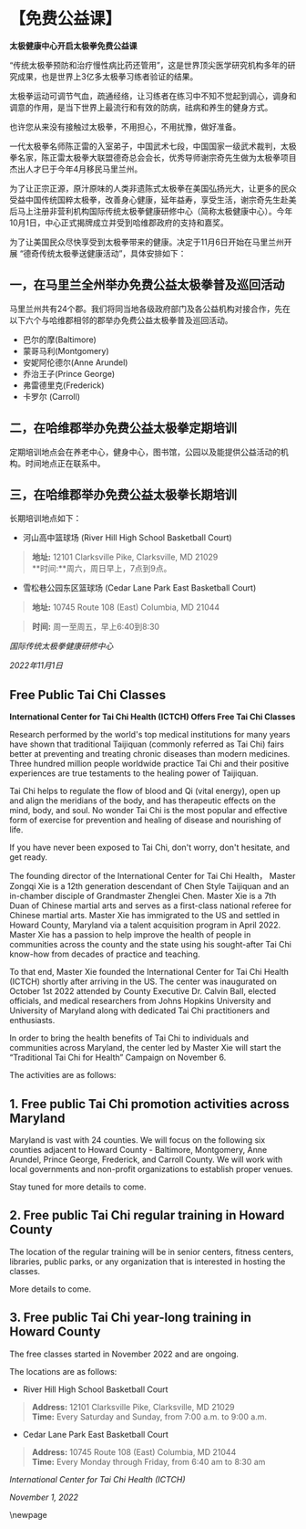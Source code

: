 # 【免费公益课】

**太极健康中心开启太极拳免费公益课**

“传统太极拳预防和治疗慢性病比药还管用”，这是世界顶尖医学研究机构多年的研究成果，也是世界上3亿多太极拳习练者验证的结果。

太极拳运动可调节气血，疏通经络，让习练者在练习中不知不觉起到调心，调身和调意的作用，是当下世界上最流行和有效的防病，祛病和养生的健身方式。

也许您从来没有接触过太极拳，不用担心，不用扰豫，做好准备。

一代太极拳名师陈正雷的入室弟子，中国武术七段，中国国家一级武术裁判，太极拳名家，陈正雷太极拳大联盟德奇总会会长，优秀导师谢宗奇先生做为太极拳项目杰出人才巳于今年4月移民马里兰州。

为了让正宗正源，原汁原味的人类非遗陈式太极拳在美国弘扬光大，让更多的民众受益中国传统国粹太极拳，改善身心健康，延年益寿，享受生活，谢宗奇先生赴美后马上注册非营利机构国际传统太极拳健康研修中心（简称太极健康中心）。今年10月1日，中心正式揭牌成立并受到哈维郡政府的支持和嘉奖。

为了让美国民众尽快享受到太极拳带来的健康。决定于11月6日开始在马里兰州开展 “德奇传统太极拳送健康活动”，具体安排如下：

## 一，在马里兰全州举办免费公益太极拳普及巡回活动

马里兰州共有24个郡。我们将同当地各级政府部门及各公益机构对接合作，先在以下六个与哈维郡相邻的郡举办免费公益太极拳普及巡回活动。

- 巴尔的摩(Baltimore)
- 蒙哥马利(Montgomery)
- 安妮阿伦德尔(Anne Arundel)
- 乔治王子(Prince George)
- 弗雷德里克(Frederick)
- 卡罗尔 (Carroll)


## 二，在哈维郡举办免费公益太极拳定期培训

定期培训地点会在养老中心，健身中心，图书馆，公园以及能提供公益活动的机构。时间地点正在联系中。

## 三，在哈维郡举办免费公益太极拳长期培训

长期培训地点如下：

- 河山高中篮球场 (River Hill High School Basketball Court)

> **地址:** 12101 Clarksville Pike, Clarksville, MD 21029  
> **时间:**周六，周日早上，7点到9点。

- 雪松巷公园东区篮球场 (Cedar Lane Park East Basketball Court)

> **地址:** 10745 Route 108 (East) Columbia, MD 21044

> **时间:**  周一至周五，早上6:40到8:30


*国际传统太极拳健康研修中心*

*2022年11月1日*

## Free Public Tai Chi Classes

**International Center for Tai Chi Health (ICTCH) Offers Free Tai Chi Classes** 

Research performed by the world's top medical institutions for many years have shown that traditional Taijiquan (commonly referred as Tai Chi) fairs better at preventing and treating chronic diseases than modern medicines. Three hundred million people worldwide practice Tai Chi and their positive experiences are true testaments to the healing power of Taijiquan.

Tai Chi helps to regulate the flow of blood and Qi (vital energy), open up and align the meridians of the body, and has therapeutic effects on the mind, body, and soul.  No wonder Tai Chi is the most popular and effective form of exercise for prevention and healing of disease and nourishing of life.

If you have never been exposed to Tai Chi, don't worry, don't hesitate, and get ready.

The founding director of the International Center for Tai Chi Health， Master Zongqi Xie is a 12th generation descendant of Chen Style Taijiquan and an in-chamber disciple of Grandmaster Zhenglei Chen. Master Xie is a 7th Duan of Chinese martial arts and serves as a first-class national referee for Chinese martial arts. Master Xie has immigrated to the US and settled in Howard County, Maryland via a talent acquisition program in April 2022. Master Xie has a passion to help improve the health of people in communities across the county and the state using his sought-after Tai Chi know-how from decades of practice and teaching. 

To that end, Master Xie founded the International Center for Tai Chi Health (ICTCH) shortly after arriving in the US. The center was inaugurated on October 1st 2022 attended by County Executive Dr. Calvin Ball, elected officials, and medical researchers from Johns Hopkins University and University of Maryland along with dedicated Tai Chi practitioners and enthusiasts.

In order to bring the health benefits of Tai Chi to individuals and communities across Maryland, the center led by Master Xie will start the “Traditional Tai Chi for Health” Campaign on November 6. 

The activities are as follows:

## 1. Free public Tai Chi promotion activities across Maryland

Maryland is vast with 24 counties. We will focus on the following six counties adjacent to Howard County - Baltimore, Montgomery, Anne Arundel, Prince George, Frederick, and Carroll County. We will work with local governments and non-profit organizations to establish proper venues. 

Stay tuned for more details to come.

## 2. Free public Tai Chi regular training in Howard County

The location of the regular training will be in senior centers, fitness centers, libraries, public parks, or any organization that is interested in hosting the classes. 

More details to come.

## 3. Free public Tai Chi year-long training in Howard County

The free classes started in November 2022 and are ongoing.

The locations are as follows:

- River Hill High School Basketball Court

> **Address:** 12101 Clarksville Pike, Clarksville, MD 21029  
> **Time:** Every Saturday and Sunday, from 7:00 a.m. to 9:00 a.m.

- Cedar Lane Park East Basketball Court

> **Address:** 10745 Route 108 (East) Columbia, MD 21044    
> **Time:** Every Monday through Friday, from 6:40 am to 8:30 am


*International Center for Tai Chi Health (ICTCH)*

*November 1, 2022*


\newpage

